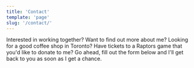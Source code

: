 ```yaml
---
title: 'Contact'
template: 'page'
slug: '/contact/'
---
```


<span class="top-el">

Interested in working together? Want to find out more about me? Looking for a good coffee shop in Toronto? Have tickets to a Raptors game that you'd like to donate to me? Go ahead, fill out the form below and I'll get back to you as soon as I get a chance.

</span>

<contact-form></contact-form>

<div style="text-align: center">
    <social></social>
    <copyright></copyright>
</div>
